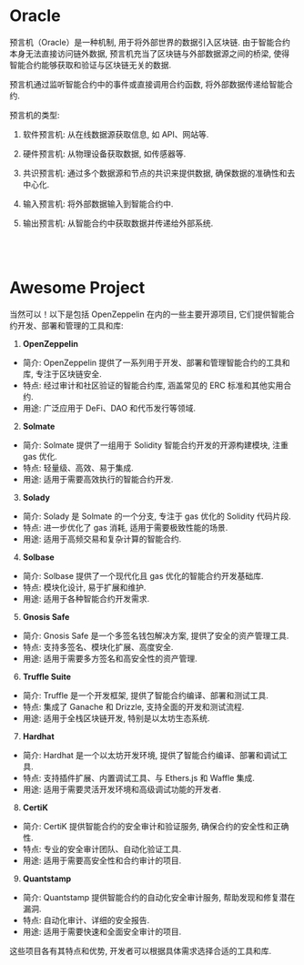 # Oracle

预言机（Oracle）是一种机制, 用于将外部世界的数据引入区块链. 由于智能合约本身无法直接访问链外数据, 预言机充当了区块链与外部数据源之间的桥梁, 使得智能合约能够获取和验证与区块链无关的数据.

预言机通过监听智能合约中的事件或直接调用合约函数, 将外部数据传递给智能合约.

预言机的类型:

1. 软件预言机: 从在线数据源获取信息, 如 API、网站等.

2. 硬件预言机: 从物理设备获取数据, 如传感器等.

3. 共识预言机: 通过多个数据源和节点的共识来提供数据, 确保数据的准确性和去中心化.

4. 输入预言机: 将外部数据输入到智能合约中.

5. 输出预言机: 从智能合约中获取数据并传递给外部系统.

<br><br>

# Awesome Project

当然可以！以下是包括 OpenZeppelin 在内的一些主要开源项目, 它们提供智能合约开发、部署和管理的工具和库:

1. **OpenZeppelin**

-   简介: OpenZeppelin 提供了一系列用于开发、部署和管理智能合约的工具和库, 专注于区块链安全.
-   特点: 经过审计和社区验证的智能合约库, 涵盖常见的 ERC 标准和其他实用合约.
-   用途: 广泛应用于 DeFi、DAO 和代币发行等领域.

2. **Solmate**

-   简介: Solmate 提供了一组用于 Solidity 智能合约开发的开源构建模块, 注重 gas 优化.
-   特点: 轻量级、高效、易于集成.
-   用途: 适用于需要高效执行的智能合约开发.

3. **Solady**

-   简介: Solady 是 Solmate 的一个分支, 专注于 gas 优化的 Solidity 代码片段.
-   特点: 进一步优化了 gas 消耗, 适用于需要极致性能的场景.
-   用途: 适用于高频交易和复杂计算的智能合约.

4. **Solbase**

-   简介: Solbase 提供了一个现代化且 gas 优化的智能合约开发基础库.
-   特点: 模块化设计, 易于扩展和维护.
-   用途: 适用于各种智能合约开发需求.

5. **Gnosis Safe**

-   简介: Gnosis Safe 是一个多签名钱包解决方案, 提供了安全的资产管理工具.
-   特点: 支持多签名、模块化扩展、高度安全.
-   用途: 适用于需要多方签名和高安全性的资产管理.

6. **Truffle Suite**

-   简介: Truffle 是一个开发框架, 提供了智能合约编译、部署和测试工具.
-   特点: 集成了 Ganache 和 Drizzle, 支持全面的开发和测试流程.
-   用途: 适用于全栈区块链开发, 特别是以太坊生态系统.

7. **Hardhat**

-   简介: Hardhat 是一个以太坊开发环境, 提供了智能合约编译、部署和调试工具.
-   特点: 支持插件扩展、内置调试工具、与 Ethers.js 和 Waffle 集成.
-   用途: 适用于需要灵活开发环境和高级调试功能的开发者.

8. **CertiK**

-   简介: CertiK 提供智能合约的安全审计和验证服务, 确保合约的安全性和正确性.
-   特点: 专业的安全审计团队、自动化验证工具.
-   用途: 适用于需要高安全性和合约审计的项目.

9. **Quantstamp**

-   简介: Quantstamp 提供智能合约的自动化安全审计服务, 帮助发现和修复潜在漏洞.
-   特点: 自动化审计、详细的安全报告.
-   用途: 适用于需要快速和全面安全审计的项目.

这些项目各有其特点和优势, 开发者可以根据具体需求选择合适的工具和库.

<br>

